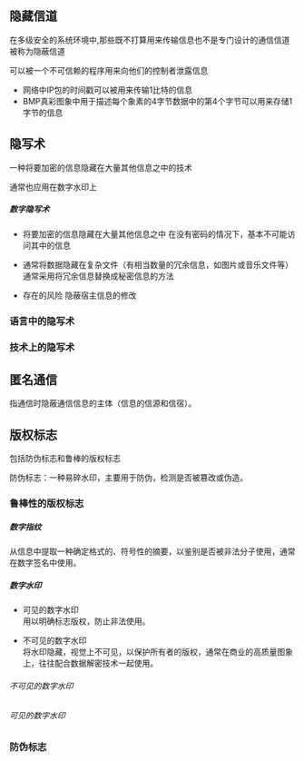## 隐藏信道

在多级安全的系统环境中,那些既不打算用来传输信息也不是专门设计的通信信道被称为隐蔽信道

可以被一个不可信赖的程序用来向他们的控制者泄露信息

* 网络中IP包的时间戳可以被用来传输1比特的信息
* BMP真彩图象中用于描述每个象素的4字节数据中的第4个字节可以用来存储1字节的信息

## 隐写术

一种将要加密的信息隐藏在大量其他信息之中的技术

通常也应用在数字水印上

##### 数字隐写术

* 将要加密的信息隐藏在大量其他信息之中
在没有密码的情况下，基本不可能访问其中的信息

* 通常将数据隐藏在复杂文件（有相当数量的冗余信息，如图片或音乐文件等）
通常采用将冗余信息替换成秘密信息的方法

* 存在的风险
隐蔽宿主信息的修改

### 语言中的隐写术

### 技术上的隐写术

## 匿名通信

指通信时隐蔽通信信息的主体（信息的信源和信宿）。

## 版权标志

包括防伪标志和鲁棒的版权标志

防伪标志：一种易碎水印，主要用于防伪，检测是否被篡改或伪造。

### 鲁棒性的版权标志

##### 数字指纹

从信息中提取一种确定格式的、符号性的摘要，以鉴别是否被非法分子使用，通常在数字签名中使用。

##### 数字水印

* 可见的数字水印  
  用以明确标志版权，防止非法使用。

* 不可见的数字水印  
  将水印隐藏，视觉上不可见，以保护所有者的版权，通常在商业的高质量图象上，往往配合数据解密技术一起使用。

###### 不可见的数字水印

###### 可见的数字水印

### 防伪标志



